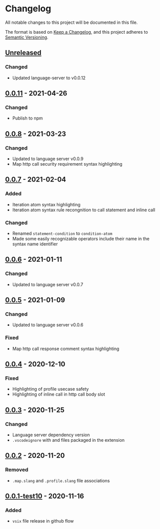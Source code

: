 # Changelog

All notable changes to this project will be documented in this file.

The format is based on [Keep a Changelog](https://keepachangelog.com/en/1.0.0/),
and this project adheres to [Semantic Versioning](https://semver.org/spec/v2.0.0.html).

## [Unreleased]

### Changed
* Updated language-server to v0.0.12

## [0.0.11] - 2021-04-26

### Changed
* Publish to npm

## [0.0.8] - 2021-03-23

### Changed
* Updated to language server v0.0.9
* Map http call security requirement syntax highlighting

## [0.0.7] - 2021-02-04

### Added
* Iteration atom syntax highlighting
* Iteration atom syntax rule recongnition to call statement and inline call

### Changed
* Renamed `statement-condition` to `condition-atom`
* Made some easily recognizable operators include their name in the syntax name identifier

## [0.0.6] - 2021-01-11

### Changed
* Updated to language server v0.0.7

## [0.0.5] - 2021-01-09

### Changed
* Updated to language server v0.0.6

### Fixed
* Map http call response comment syntax highlighting

## [0.0.4] - 2020-12-10

### Fixed
* Highlighting of profile usecase safety
* Highlighting of inline call in http call body slot

## [0.0.3] - 2020-11-25

### Changed
* Language server dependency version
* `.vscodeignore` with and files packaged in the extension

## [0.0.2] - 2020-11-20

### Removed
* `.map.slang` and `.profile.slang` file associations

## [0.0.1-test10] - 2020-11-16

### Added
* `vsix` file release in github flow

[Unreleased]: https://github.com/superfaceai/language-client-vscode/compare/v0.0.11...HEAD
[0.0.11]: https://github.com/superfaceai/language-client-vscode/compare/v0.0.8...v0.0.11
[0.0.8]: https://github.com/superfaceai/language-client-vscode/compare/v0.0.7...v0.0.8
[0.0.7]: https://github.com/superfaceai/language-client-vscode/compare/v0.0.6...v0.0.7
[0.0.6]: https://github.com/superfaceai/language-client-vscode/compare/v0.0.5...v0.0.6
[0.0.5]: https://github.com/superfaceai/language-client-vscode/compare/v0.0.4...v0.0.5
[0.0.4]: https://github.com/superfaceai/language-client-vscode/compare/v0.0.3...v0.0.4
[0.0.3]: https://github.com/superfaceai/language-client-vscode/compare/v0.0.2...v0.0.3
[0.0.2]: https://github.com/superfaceai/language-client-vscode/compare/v0.0.1-test10...v0.0.2
[0.0.1-test10]: https://github.com/superfaceai/language-client-vscode/releases/tag/v0.0.1-test10
